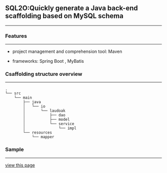 ## SQL2O:Quickly generate a Java back-end scaffolding based on MySQL schema

---

### Features

---

 - project management and comprehension tool: Maven

 - frameworks: Spring Boot , MyBatis

### Csaffolding structure overview 

---

```
.
└── src
    └── main
        ├── java
        │   └── io
        │       └── laudoak
        │           ├── dao
        │           ├── model
        │           └── service
        │               └── impl
        └── resources
            └── mapper
```

### Sample

---

[view this page](SAMPLE.md)

